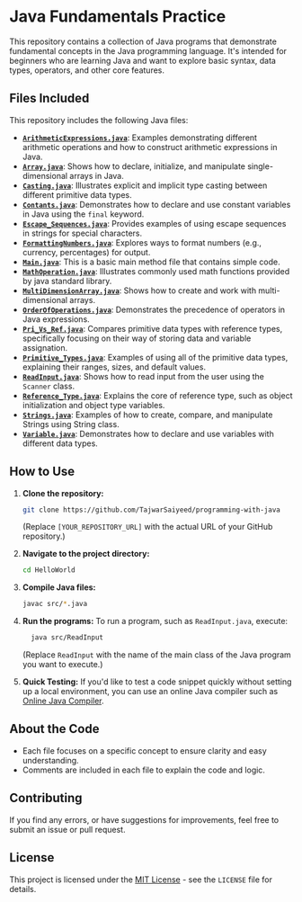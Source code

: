 # Java Fundamentals Practice

This repository contains a collection of Java programs that demonstrate fundamental concepts in the Java programming language. It's intended for beginners who are learning Java and want to explore basic syntax, data types, operators, and other core features.

## Files Included

This repository includes the following Java files:

*   [**`ArithmeticExpressions.java`**](/ArithmeticExpressions.java): Examples demonstrating different arithmetic operations and how to construct arithmetic expressions in Java.
*   [**`Array.java`**](/Array.java): Shows how to declare, initialize, and manipulate single-dimensional arrays in Java.
*   [**`Casting.java`**](/Casting.java): Illustrates explicit and implicit type casting between different primitive data types.
*   [**`Contants.java`**](/Contants.java): Demonstrates how to declare and use constant variables in Java using the `final` keyword.
*   [**`Escape_Sequences.java`**](/Escape_Sequences.java): Provides examples of using escape sequences in strings for special characters.
*   [**`FormattingNumbers.java`**](/FormattingNumbers.java): Explores ways to format numbers (e.g., currency, percentages) for output.
*   [**`Main.java`**](/Main.java): This is a basic main method file that contains simple code.
*   [**`MathOperation.java`**](/MathOperation.java): Illustrates commonly used math functions provided by java standard library.
*   [**`MultiDimensionArray.java`**](/MultiDimensionArray.java): Shows how to create and work with multi-dimensional arrays.
*   [**`OrderOfOperations.java`**](/OrderOfOperations.java): Demonstrates the precedence of operators in Java expressions.
*   [**`Pri_Vs_Ref.java`**](/Pri_Vs_Ref.java): Compares primitive data types with reference types, specifically focusing on their way of storing data and variable assignation.
*   [**`Primitive_Types.java`**](/Primitive_Types.java):  Examples of using all of the primitive data types, explaining their ranges, sizes, and default values.
*   [**`ReadInput.java`**](/ReadInput.java): Shows how to read input from the user using the `Scanner` class.
*   [**`Reference_Type.java`**](/Reference_Type.java): Explains the core of reference type, such as object initialization and object type variables.
*   [**`Strings.java`**](/Strings.java): Examples of how to create, compare, and manipulate Strings using String class.
*   [**`Variable.java`**](/Variable.java): Demonstrates how to declare and use variables with different data types.

## How to Use

1.  **Clone the repository:**
    ```bash
    git clone https://github.com/TajwarSaiyeed/programming-with-java
    ```
    (Replace `[YOUR_REPOSITORY_URL]` with the actual URL of your GitHub repository.)
2.  **Navigate to the project directory:**
    ```bash
    cd HelloWorld
    ```
3.  **Compile Java files:**
    ```bash
    javac src/*.java
    ```
4.  **Run the programs:**
    To run a program, such as `ReadInput.java`, execute:
     ```bash
       java src/ReadInput
    ```
    (Replace `ReadInput` with the name of the main class of the Java program you want to execute.)

5.  **Quick Testing:** If you'd like to test a code snippet quickly without setting up a local environment, you can use an online Java compiler such as [Online Java Compiler](https://www.programiz.com/java/online-compiler/).

## About the Code

*   Each file focuses on a specific concept to ensure clarity and easy understanding.
*   Comments are included in each file to explain the code and logic.

## Contributing

If you find any errors, or have suggestions for improvements, feel free to submit an issue or pull request.

## License

This project is licensed under the [MIT License](https://opensource.org/licenses/MIT) - see the `LICENSE` file for details.